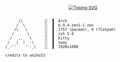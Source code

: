 <div align="center">
 
[![Typing SVG](https://readme-typing-svg.demolab.com?font=JetBrains+Mono&size=30&duration=4000&pause=200&color=880808&center=true&random=false&width=435&lines=This+is+Pl4sma;Busy+with+red+training;Learning+metasploit;programmer+in+python)](https://git.io/typing-svg)

</div>

```

      /\            ▐  Arch 
     /  \           ▐  6.9.4-zen1-1-zen 
    /\   \          ▐  1757 (pacman), 9 (flatpak) 
   /      \         ▐  zsh 5.9 
  /   ,,   \        ▐  kitty 
 /   |  |  -\       ▐  sway 
/_-''    ''-_\    󰍹  ▐  1920x1080 
```
```
credits to aniko33
```

